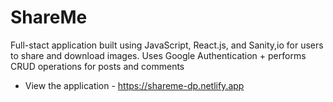 # ShareMe

Full-stact application built using JavaScript, React.js, and Sanity,io for users to share and download images. 
Uses Google Authentication + performs CRUD operations for posts and comments

- View the application - https://shareme-dp.netlify.app
